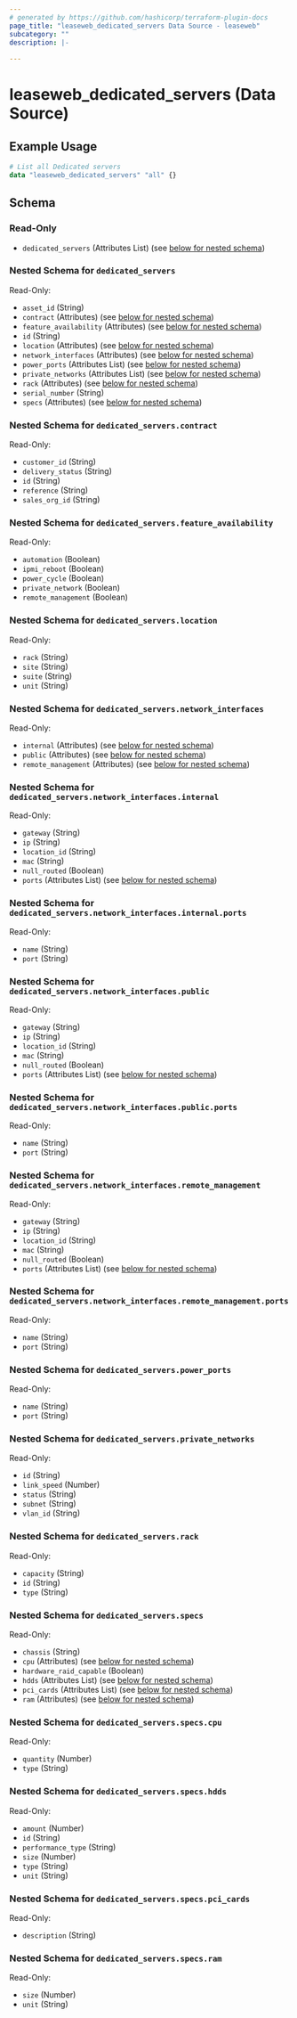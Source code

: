 ```yaml
---
# generated by https://github.com/hashicorp/terraform-plugin-docs
page_title: "leaseweb_dedicated_servers Data Source - leaseweb"
subcategory: ""
description: |-
  
---
```


# leaseweb_dedicated_servers (Data Source)



## Example Usage

```terraform
# List all Dedicated servers
data "leaseweb_dedicated_servers" "all" {}
```

<!-- schema generated by tfplugindocs -->
## Schema

### Read-Only

- `dedicated_servers` (Attributes List) (see [below for nested schema](#nestedatt--dedicated_servers))

<a id="nestedatt--dedicated_servers"></a>
### Nested Schema for `dedicated_servers`

Read-Only:

- `asset_id` (String)
- `contract` (Attributes) (see [below for nested schema](#nestedatt--dedicated_servers--contract))
- `feature_availability` (Attributes) (see [below for nested schema](#nestedatt--dedicated_servers--feature_availability))
- `id` (String)
- `location` (Attributes) (see [below for nested schema](#nestedatt--dedicated_servers--location))
- `network_interfaces` (Attributes) (see [below for nested schema](#nestedatt--dedicated_servers--network_interfaces))
- `power_ports` (Attributes List) (see [below for nested schema](#nestedatt--dedicated_servers--power_ports))
- `private_networks` (Attributes List) (see [below for nested schema](#nestedatt--dedicated_servers--private_networks))
- `rack` (Attributes) (see [below for nested schema](#nestedatt--dedicated_servers--rack))
- `serial_number` (String)
- `specs` (Attributes) (see [below for nested schema](#nestedatt--dedicated_servers--specs))

<a id="nestedatt--dedicated_servers--contract"></a>
### Nested Schema for `dedicated_servers.contract`

Read-Only:

- `customer_id` (String)
- `delivery_status` (String)
- `id` (String)
- `reference` (String)
- `sales_org_id` (String)


<a id="nestedatt--dedicated_servers--feature_availability"></a>
### Nested Schema for `dedicated_servers.feature_availability`

Read-Only:

- `automation` (Boolean)
- `ipmi_reboot` (Boolean)
- `power_cycle` (Boolean)
- `private_network` (Boolean)
- `remote_management` (Boolean)


<a id="nestedatt--dedicated_servers--location"></a>
### Nested Schema for `dedicated_servers.location`

Read-Only:

- `rack` (String)
- `site` (String)
- `suite` (String)
- `unit` (String)


<a id="nestedatt--dedicated_servers--network_interfaces"></a>
### Nested Schema for `dedicated_servers.network_interfaces`

Read-Only:

- `internal` (Attributes) (see [below for nested schema](#nestedatt--dedicated_servers--network_interfaces--internal))
- `public` (Attributes) (see [below for nested schema](#nestedatt--dedicated_servers--network_interfaces--public))
- `remote_management` (Attributes) (see [below for nested schema](#nestedatt--dedicated_servers--network_interfaces--remote_management))

<a id="nestedatt--dedicated_servers--network_interfaces--internal"></a>
### Nested Schema for `dedicated_servers.network_interfaces.internal`

Read-Only:

- `gateway` (String)
- `ip` (String)
- `location_id` (String)
- `mac` (String)
- `null_routed` (Boolean)
- `ports` (Attributes List) (see [below for nested schema](#nestedatt--dedicated_servers--network_interfaces--internal--ports))

<a id="nestedatt--dedicated_servers--network_interfaces--internal--ports"></a>
### Nested Schema for `dedicated_servers.network_interfaces.internal.ports`

Read-Only:

- `name` (String)
- `port` (String)



<a id="nestedatt--dedicated_servers--network_interfaces--public"></a>
### Nested Schema for `dedicated_servers.network_interfaces.public`

Read-Only:

- `gateway` (String)
- `ip` (String)
- `location_id` (String)
- `mac` (String)
- `null_routed` (Boolean)
- `ports` (Attributes List) (see [below for nested schema](#nestedatt--dedicated_servers--network_interfaces--public--ports))

<a id="nestedatt--dedicated_servers--network_interfaces--public--ports"></a>
### Nested Schema for `dedicated_servers.network_interfaces.public.ports`

Read-Only:

- `name` (String)
- `port` (String)



<a id="nestedatt--dedicated_servers--network_interfaces--remote_management"></a>
### Nested Schema for `dedicated_servers.network_interfaces.remote_management`

Read-Only:

- `gateway` (String)
- `ip` (String)
- `location_id` (String)
- `mac` (String)
- `null_routed` (Boolean)
- `ports` (Attributes List) (see [below for nested schema](#nestedatt--dedicated_servers--network_interfaces--remote_management--ports))

<a id="nestedatt--dedicated_servers--network_interfaces--remote_management--ports"></a>
### Nested Schema for `dedicated_servers.network_interfaces.remote_management.ports`

Read-Only:

- `name` (String)
- `port` (String)




<a id="nestedatt--dedicated_servers--power_ports"></a>
### Nested Schema for `dedicated_servers.power_ports`

Read-Only:

- `name` (String)
- `port` (String)


<a id="nestedatt--dedicated_servers--private_networks"></a>
### Nested Schema for `dedicated_servers.private_networks`

Read-Only:

- `id` (String)
- `link_speed` (Number)
- `status` (String)
- `subnet` (String)
- `vlan_id` (String)


<a id="nestedatt--dedicated_servers--rack"></a>
### Nested Schema for `dedicated_servers.rack`

Read-Only:

- `capacity` (String)
- `id` (String)
- `type` (String)


<a id="nestedatt--dedicated_servers--specs"></a>
### Nested Schema for `dedicated_servers.specs`

Read-Only:

- `chassis` (String)
- `cpu` (Attributes) (see [below for nested schema](#nestedatt--dedicated_servers--specs--cpu))
- `hardware_raid_capable` (Boolean)
- `hdds` (Attributes List) (see [below for nested schema](#nestedatt--dedicated_servers--specs--hdds))
- `pci_cards` (Attributes List) (see [below for nested schema](#nestedatt--dedicated_servers--specs--pci_cards))
- `ram` (Attributes) (see [below for nested schema](#nestedatt--dedicated_servers--specs--ram))

<a id="nestedatt--dedicated_servers--specs--cpu"></a>
### Nested Schema for `dedicated_servers.specs.cpu`

Read-Only:

- `quantity` (Number)
- `type` (String)


<a id="nestedatt--dedicated_servers--specs--hdds"></a>
### Nested Schema for `dedicated_servers.specs.hdds`

Read-Only:

- `amount` (Number)
- `id` (String)
- `performance_type` (String)
- `size` (Number)
- `type` (String)
- `unit` (String)


<a id="nestedatt--dedicated_servers--specs--pci_cards"></a>
### Nested Schema for `dedicated_servers.specs.pci_cards`

Read-Only:

- `description` (String)


<a id="nestedatt--dedicated_servers--specs--ram"></a>
### Nested Schema for `dedicated_servers.specs.ram`

Read-Only:

- `size` (Number)
- `unit` (String)
